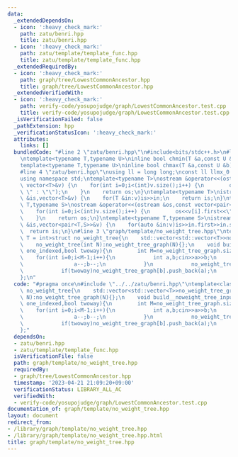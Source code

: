 ```yaml
---
data:
  _extendedDependsOn:
  - icon: ':heavy_check_mark:'
    path: zatu/benri.hpp
    title: zatu/benri.hpp
  - icon: ':heavy_check_mark:'
    path: zatu/template/template_func.hpp
    title: zatu/template/template_func.hpp
  _extendedRequiredBy:
  - icon: ':heavy_check_mark:'
    path: graph/tree/LowestCommonAncestor.hpp
    title: graph/tree/LowestCommonAncestor.hpp
  _extendedVerifiedWith:
  - icon: ':heavy_check_mark:'
    path: verify-code/yosupojudge/graph/LowestCommonAncestor.test.cpp
    title: verify-code/yosupojudge/graph/LowestCommonAncestor.test.cpp
  _isVerificationFailed: false
  _pathExtension: hpp
  _verificationStatusIcon: ':heavy_check_mark:'
  attributes:
    links: []
  bundledCode: "#line 2 \"zatu/benri.hpp\"\n#include<bits/stdc++.h>\n#line 3 \"zatu/template/template_func.hpp\"\
    \ntemplate<typename T,typename U>\ninline bool chmin(T &a,const U &b){return (a>b?a=b,true:false);}\n\
    template<typename T,typename U>\ninline bool chmax(T &a,const U &b){return (a<b?a=b,true:false);}\n\
    #line 4 \"zatu/benri.hpp\"\nusing ll = long long;\nconst ll llmx_0 = 1152921504606846976;\n\
    using namespace std;\ntemplate<typename T>\nostream &operator<<(ostream &os,const\
    \ vector<T>&v) {\n    for(int i=0;i<(int)v.size();i++) {\n        os<<v[i]<<(i!=(int)v.size()-1?\"\
    \ \" : \"\");\n    }\n    return os;\n}\ntemplate<typename T>\nistream &operator>>(istream\
    \ &is,vector<T>&v) {\n    for(T &in:v)is>>in;\n    return is;\n}\ntemplate<typename\
    \ T,typename S>\nostream &operator<<(ostream &os,const vector<pair<T,S>>&v) {\n\
    \    for(int i=0;i<(int)v.size();i++) {\n        os<<v[i].first<<\" \"<<v[i].second<<endl;\n\
    \    }\n    return os;\n}\ntemplate<typename T,typename S>\nistream &operator>>(istream\
    \ &is,vector<pair<T,S>>&v) {\n    for(auto &in:v)is>>in.first>>in.second;\n  \
    \  return is;\n}\n#line 3 \"graph/template/no_weight_tree.hpp\"\ntemplate<class\
    \ T = int>struct no_weight_tree{\n    std::vector<std::vector<T>>no_weight_tree_graph;\n\
    \    no_weight_tree(int N):no_weight_tree_graph(N){};\n    void build__noweight_tree_input_edge(bool\
    \ one_indexed,bool twoway){\n        int M=no_weight_tree_graph.size();\n    \
    \    for(int i=0;i<M-1;i++){\n            int a,b;cin>>a>>b;\n            if(one_indexed){\n\
    \                a--;b--;\n            }\n            no_weight_tree_graph[a].push_back(b);\n\
    \            if(twoway)no_weight_tree_graph[b].push_back(a);\n        }\n    }\n\
    };\n"
  code: "#pragma once\n#include \"../../zatu/benri.hpp\"\ntemplate<class T = int>struct\
    \ no_weight_tree{\n    std::vector<std::vector<T>>no_weight_tree_graph;\n    no_weight_tree(int\
    \ N):no_weight_tree_graph(N){};\n    void build__noweight_tree_input_edge(bool\
    \ one_indexed,bool twoway){\n        int M=no_weight_tree_graph.size();\n    \
    \    for(int i=0;i<M-1;i++){\n            int a,b;cin>>a>>b;\n            if(one_indexed){\n\
    \                a--;b--;\n            }\n            no_weight_tree_graph[a].push_back(b);\n\
    \            if(twoway)no_weight_tree_graph[b].push_back(a);\n        }\n    }\n\
    };"
  dependsOn:
  - zatu/benri.hpp
  - zatu/template/template_func.hpp
  isVerificationFile: false
  path: graph/template/no_weight_tree.hpp
  requiredBy:
  - graph/tree/LowestCommonAncestor.hpp
  timestamp: '2023-04-21 21:09:20+09:00'
  verificationStatus: LIBRARY_ALL_AC
  verifiedWith:
  - verify-code/yosupojudge/graph/LowestCommonAncestor.test.cpp
documentation_of: graph/template/no_weight_tree.hpp
layout: document
redirect_from:
- /library/graph/template/no_weight_tree.hpp
- /library/graph/template/no_weight_tree.hpp.html
title: graph/template/no_weight_tree.hpp
---
```

